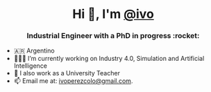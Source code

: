 <h1 align="center">Hi 👋, I'm <a href="https://github.com/ivoperezcolo" target="blank">
@ivo</a></h1>
<h3 align="center">Industrial Engineer with a PhD in progress :rocket:</h3>

- :argentina: Argentino
- 👨🏽‍💻 I’m currently working on Industry 4.0, Simulation and Artificial Intelligence
- :school: I also work as a University Teacher
- 📫 Email me at: [ivoperezcolo@gmail.com](mailto:ivoperezcolo@gmail.com).
